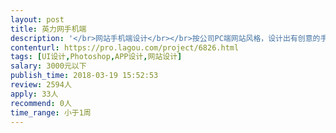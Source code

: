 ```yaml
---                
layout: post       
title: 英力网手机端           
description: '</br>网站手机端设计</br></br>按公司PC端网站风格，设计出有创意的手机端。</br></br>http://www.chinaelt.com.cn/</br>'     
contenturl: https://pro.lagou.com/project/6826.html      
tags: [UI设计,Photoshop,APP设计,网站设计]            
salary: 3000元以下          
publish_time: 2018-03-19 15:52:53         
review: 2594人                   
apply: 33人                   
recommend: 0人                   
time_range: 小于1周              
---                 
```

